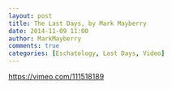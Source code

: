 ```yaml
---
layout: post
title: The Last Days, by Mark Mayberry
date: 2014-11-09 11:00
author: MarkMayberry
comments: true
categories: [Eschatology, Last Days, Video]
---
```

https://vimeo.com/111518189

